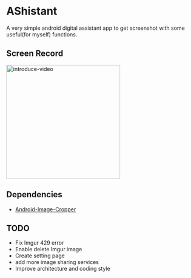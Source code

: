 # AShistant

A very simple android digital assistant app to get screenshot with some useful(for myself) functions. 

## Screen Record

<img src="./intro.mp4" alt="introduce-video" width="300"/>

## Dependencies

- [Android-Image-Cropper](https://github.com/ArthurHub/Android-Image-Cropper)

## TODO

- Fix Imgur 429 error
- Enable delete Imgur image
- Create setting page
- add more image sharing services
- Improve architecture and coding style
